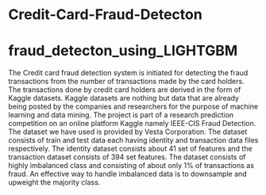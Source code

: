 # Credit-Card-Fraud-Detecton

# fraud_detecton_using_LIGHTGBM
The Credit card fraud detection system is initiated for detecting the fraud transactions from the number of transactions made by the card holders. The transactions done by credit card holders are derived in the form of Kaggle datasets. Kaggle datasets are nothing but data that are already being posted by the companies and researchers for the purpose of machine learning and data mining.
The project is part of a research prediction competition on an online platform Kaggle namely IEEE-CIS Fraud Detection. The dataset we have used is provided by Vesta Corporation. The dataset consists of train and test data each having identity and transaction data files respectively. The identity dataset consists about 41 set of features and the transaction dataset consists of 394 set features. The dataset consists of highly imbalanced class and consisting of about only 1% of transactions as fraud.
An effective way to handle imbalanced data is to downsample and upweight the majority class.
